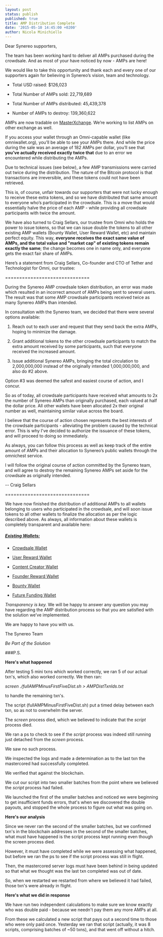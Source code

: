 ```yaml
---
layout: post
status: publish
published: true
title: AMP Distribution Complete
date: '2015-05-10 14:45:00 +0200'
author: Nicola Minichiello
---
```


Dear Synereo supporters,

The team has been working hard to deliver all AMPs purchased during the crowdsale. And as most of your have noticed by now - AMPs are here! 

We would like to take this opportunity and thank each and every one of our supporters again for believing in Synereo’s vision, team and technology.

* Total USD raised: $126,023

* Total Number of AMPs sold: 22,719,689

* Total Number of AMPs distributed: 45,439,378

* Number of AMPs to destroy: 139,360,622

AMPs are now tradable on [MasterXchange](https://masterxchange.com/market.php?currency=mscamp). We’re working to list AMPs on other exchange as well.

If you access your wallet through an Omni-capable wallet (like omniwallet.org), you’ll be able to see your AMPs there. And while the price during the sale was an average of 182 AMPs per dollar, you’ll see that **you’ve actually received exactly twice that** due to an error we encountered while distributing the AMPs. 

Due to technical issues (see below), a few AMP transmissions were carried out twice during the distribution. The nature of the Bitcoin protocol is that transactions are irreversible, and these tokens could not have been retrieved.

This is, of course, unfair towards our supporters that were not lucky enough to receive these extra tokens, and so we have distributed that same amount to everyone who’s participated in the crowdsale. This is a move that would essentially halve the price of each AMP - while providing all crowdsale participants with twice the amount. 

We have also turned to Craig Sellars, our trustee from Omni who holds the power to issue tokens, so that we can issue double the tokens to all other existing AMP wallets (Bounty Wallet, User Reward Wallet, etc) and maintain perfect equity. This way, **everyone receives the exact same value of AMPs, and the total value and "market cap" of existing tokens remain exactly the same**; the change becomes one in name only, and everyone gets the exact fair share of AMPs. 

Here’s a statement from Craig Sellars, Co-founder and CTO of Tether and Technologist for Omni, our trustee:

==============================

During the Synereo AMP crowdsale token distribution, an error was made which resulted in an incorrect amount of AMPs being sent to several users. The result was that some AMP crowdsale participants received twice as many Synereo AMPs than intended.

 

In consultation with the Synereo team, we decided that there were several options available:

1. Reach out to each user and request that they send back the extra AMPs, hoping to minimize the damage.

2. Grant additional tokens to the other crowdsale participants to match the extra amount received by some participants, such that everyone received the increased amount.

3. Issue additional Synereo AMPs, bringing the total circulation to 2,000,000,000 instead of the originally intended 1,000,000,000, and also do #2 above.

Option #3 was deemed the safest and easiest course of action, and I concur.

 

So as of today, all crowdsale participants have received what amounts to 2x the number of Synereo AMPs than originally purchased, each valued at half the dollar price. All other wallets have been allocated 2x their original number as well, maintaining similar value across the board. 

 

I believe that the course of action chosen represents the best interests of the crowdsale participants - alleviating the problem caused by the technical error. This is why I've decided to authorize the issuance of these tokens, and will proceed to doing so immediately. 

 

As always, you can follow this process as well as keep track of the entire amount of AMPs and their allocation to Synereo’s public wallets through the omnichest service.

I will follow the original course of action committed by the Synereo team, and will agree to destroy the remaining Synereo AMPs set aside for the crowdsale as originally intended.

-- Craig Sellars

==============================

 

We have now finished the distribution of additional AMPs to all wallets belonging to users who participated in the crowdsale, and will soon issue tokens to all other wallets to finalize the allocation as per the logic described above. As always, all information about these wallets is completely transparent and available here:

##### [Existing Wallets:](http://omnichest.info/lookupsp.aspx?sp=39)

* [Crowdsale Wallet](http://omnichest.info/lookupadd.aspx?address=3Q7T1ES6atTpeSid3w17HS3eEsHbhQC9jf) 

* [User Reward Wallet](http://omnichest.info/lookupadd.aspx?address=38X3p54WftkmiQmywwzvQzv5ZmbpwWndLL) 

* [Content Creator Wallet ](http://omnichest.info/lookupadd.aspx?address=3594LvBdb7epiJQ3domUH52p3UFMJK7AoW)

* [Founder Reward Wallet ](http://omnichest.info/lookupadd.aspx?address=3AKjXkuBEyaXfuXVfdf1VUBAzGPR49NifM)

* [Bounty Wallet](http://omnichest.info/lookupadd.aspx?address=3No5y1WuEh4LSEFNngyPdEmyMUqS8rBCWb) 

* [Future Funding Wallet](http://omnichest.info/lookupadd.aspx?address=34MWvp1xfxaaqXENxWW45uqDfuNY9f8hr2) 

*Transparency is key.* We will be happy to answer any question you may have regarding the AMP distribution process so that you are satisfied with the solution we’ve implemented.

We are happy to have you with us.<br>

The Synereo Team

*Be Part of the Solution*<br>

###P.S.

**Here's what happened**

After testing 5 mini txns which worked correctly, we ran 5 of our actual txn's, which also worked correctly. We then ran:

*screen ./fullAMPMinusFirstFiveDist.sh > AMPDistTxnIds.txt*

to handle the remaining txn's.

The script (fullAMPMinusFirstFiveDist.sh) put a timed delay between each txn, so as not to overwhelm the server.

The *screen* process died, which we believed to indicate that the *script* process died.

We ran a ps to check to see if the *script* process was indeed still running just detached from the *screen* process.

We saw no such process.

We inspected the logs and made a determination as to the last txn the mastercored had successfully completed.

We verified that against the blockchain.

We cut our script into two smaller batches from the point where we believed the *script* process had failed.

We launched the first of the smaller batches and noticed we were beginning to get insufficient funds errors, that's when we discovered the double payouts, and stopped the whole process to figure out what was going on.

**Here's our analysis**

Since we never ran the second of the smaller batches, but we confirmed txn's in the blockchain addresses in the second of the smaller batches, what must have happened is the script process kept running even though the screen process died.

However, it must have completed while we were assessing what happened, but before we ran the ps to see if the script process was still in flight.

Then, the mastercored server logs must have been behind in being updated so that what we thought was the last txn completed was out of date.

So, when we restarted we restarted from where we believed it had failed, those txn's were already in flight.

**Here's what we did in response**

We have run two independent calculations to make sure we know exactly who was double paid - because we needn't pay them any more AMPs at all.

From these we calculated a new script that pays out a second time to those who were only paid once. Yesterday we ran that script (actually, it was 8 scripts, comprising batches of ~50 txns), and that went off without a hitch.

